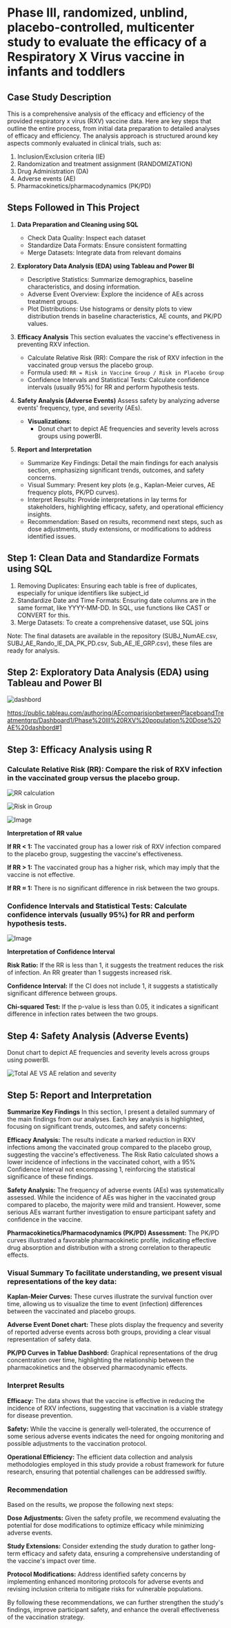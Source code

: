 # Phase III, randomized, unblind, placebo-controlled, multicenter study to evaluate the efficacy of a Respiratory X Virus vaccine in infants and toddlers

## Case Study Description

This is a comprehensive analysis of the efficacy and efficiency of the provided respiratory x virus (RXV) vaccine data. Here are key steps that outline the entire process, from initial data preparation to detailed analyses of efficacy and efficiency. The analysis approach is structured around key aspects commonly evaluated in clinical trials, such as:

1. Inclusion/Exclusion criteria (IE)
2. Randomization and treatment assignment (RANDOMIZATION)
3. Drug Administration (DA)
4. Adverse events (AE) 
5. Pharmacokinetics/pharmacodynamics (PK/PD)

## Steps Followed in This Project

1. **Data Preparation and Cleaning using SQL**
   - Check Data Quality: Inspect each dataset
   - Standardize Data Formats: Ensure consistent formatting
   - Merge Datasets: Integrate data from relevant domains

2. **Exploratory Data Analysis (EDA) using Tableau and Power BI**
   - Descriptive Statistics: Summarize demographics, baseline characteristics, and dosing information.
   - Adverse Event Overview: Explore the incidence of AEs across treatment groups.
   - Plot Distributions: Use histograms or density plots to view distribution trends in baseline characteristics, AE counts, and PK/PD values.

3. **Efficacy Analysis**
    This section evaluates the vaccine's effectiveness in preventing RXV infection.
   - Calculate Relative Risk (RR): Compare the risk of RXV infection in the vaccinated group versus the placebo group.
   - Formula used: `RR = Risk in Vaccine Group / Risk in Placebo Group`
   - Confidence Intervals and Statistical Tests: Calculate confidence intervals (usually 95%) for RR and perform hypothesis tests.

4. **Safety Analysis (Adverse Events)**
    Assess safety by analyzing adverse events' frequency, type, and severity (AEs).
   
   - **Visualizations**:
      - Donut chart to depict AE frequencies and severity levels across groups using powerBI.   

5. **Report and Interpretation**
   - Summarize Key Findings: Detail the main findings for each analysis section, emphasizing significant trends, outcomes, and safety concerns.
   - Visual Summary: Present key plots (e.g., Kaplan-Meier curves, AE frequency plots, PK/PD curves).
   - Interpret Results: Provide interpretations in lay terms for stakeholders, highlighting efficacy, safety, and operational efficiency insights.
   - Recommendation: Based on results, recommend next steps, such as dose adjustments, study extensions, or modifications to address identified issues.

## Step 1: Clean Data and Standardize Formats using SQL

1. Removing Duplicates: Ensuring each table is free of duplicates, especially for unique identifiers like subject_id
2. Standardize Date and Time Formats: Ensuring date columns are in the same format, like YYYY-MM-DD. In SQL, use functions like CAST or CONVERT for this.
3. Merge Datasets: To create a comprehensive dataset, use SQL joins

Note: The final datasets are available in the repository (SUBJ_NumAE.csv, SUBJ_AE_Rando_IE_DA_PK_PD.csv, Sub_AE_IE_GRP.csv), these files are ready for analysis. 

## Step 2: Exploratory Data Analysis (EDA) using Tableau and Power BI

![dashbord](https://github.com/user-attachments/assets/7b7550c6-abce-4a31-8e66-dee0339d81ff)

https://public.tableau.com/authoring/AEcomparisionbetweenPlaceboandTreatmentgrp/Dashboard1/Phase%20III%20RXV%20population%20Dose%20AE%20dashbord#1

## Step 3: Efficacy Analysis using R

   ### Calculate Relative Risk (RR): Compare the risk of RXV infection in the vaccinated group versus the placebo group.
 
![RR calculation](https://github.com/user-attachments/assets/e219c2d8-bd1e-4c17-87ef-1f73d09cfe79)

![Risk in Group](https://github.com/user-attachments/assets/bde5dc45-ed02-4e3d-a783-a6e6de5c819f)

![Image](https://github.com/user-attachments/assets/c96d128f-beff-48e6-a348-76700505b890)

**Interpretation of RR value**

**If RR < 1:** The vaccinated group has a lower risk of RXV infection compared to the placebo group, suggesting the vaccine's effectiveness.

**If RR > 1:** The vaccinated group has a higher risk, which may imply that the vaccine is not effective.

**If RR ≈ 1:** There is no significant difference in risk between the two groups.

   ### Confidence Intervals and Statistical Tests: Calculate confidence intervals (usually 95%) for RR and perform hypothesis tests.

![Image](https://github.com/user-attachments/assets/f3ae32b8-a536-4a50-b5db-e2542b7b8855)

**Interpretation of Confidence Interval**

**Risk Ratio:** If the RR is less than 1, it suggests the treatment reduces the risk of infection. An RR greater than 1 suggests increased risk.

**Confidence Interval:** If the CI does not include 1, it suggests a statistically significant difference between groups.

**Chi-squared Test:** If the p-value is less than 0.05, it indicates a significant difference in infection rates between the two groups.

## Step 4: Safety Analysis (Adverse Events)

   Donut chart to depict AE frequencies and severity levels across groups using powerBI.
    
 ![Total AE VS AE relation and severity](https://github.com/user-attachments/assets/9363ae41-628c-4fc9-ba90-3dd652a1148c)

## Step 5: Report and Interpretation

**Summarize Key Findings**
In this section, I present a detailed summary of the main findings from our analyses. Each key analysis is highlighted, focusing on significant trends, outcomes, and safety concerns:

**Efficacy Analysis:** The results indicate a marked reduction in RXV infections among the vaccinated group compared to the placebo group, suggesting the vaccine's effectiveness. The Risk Ratio calculated shows a lower incidence of infections in the vaccinated cohort, with a 95% Confidence Interval not encompassing 1, reinforcing the statistical significance of these findings.

**Safety Analysis:** The frequency of adverse events (AEs) was systematically assessed. While the incidence of AEs was higher in the vaccinated group compared to placebo, the majority were mild and transient. However, some serious AEs warrant further investigation to ensure participant safety and confidence in the vaccine.

**Pharmacokinetics/Pharmacodynamics (PK/PD) Assessment:** The PK/PD curves illustrated a favorable pharmacokinetic profile, indicating effective drug absorption and distribution with a strong correlation to therapeutic effects.

### Visual Summary To facilitate understanding, we present visual representations of the key data:

**Kaplan-Meier Curves:** These curves illustrate the survival function over time, allowing us to visualize the time to event (infection) differences between the vaccinated and placebo groups.

**Adverse Event Donet chart:**  These plots display the frequency and severity of reported adverse events across both groups, providing a clear visual representation of safety data.

**PK/PD Curves in Tablue Dashbord:** Graphical representations of the drug concentration over time, highlighting the relationship between the pharmacokinetics and the observed pharmacodynamic effects.

### Interpret Results

**Efficacy:**  The data shows that the vaccine is effective in reducing the incidence of RXV infections, suggesting that vaccination is a viable strategy for disease prevention.

**Safety:**  While the vaccine is generally well-tolerated, the occurrence of some serious adverse events indicates the need for ongoing monitoring and possible adjustments to the vaccination protocol.

**Operational Efficiency:**  The efficient data collection and analysis methodologies employed in this study provide a robust framework for future research, ensuring that potential challenges can be addressed swiftly.

### Recommendation
Based on the results, we propose the following next steps:

**Dose Adjustments:** Given the safety profile, we recommend evaluating the potential for dose modifications to optimize efficacy while minimizing adverse events.

**Study Extensions:** Consider extending the study duration to gather long-term efficacy and safety data, ensuring a comprehensive understanding of the vaccine's impact over time.

**Protocol Modifications:** Address identified safety concerns by implementing enhanced monitoring protocols for adverse events and revising inclusion criteria to mitigate risks for vulnerable populations.

By following these recommendations, we can further strengthen the study's findings, improve participant safety, and enhance the overall effectiveness of the vaccination strategy.

